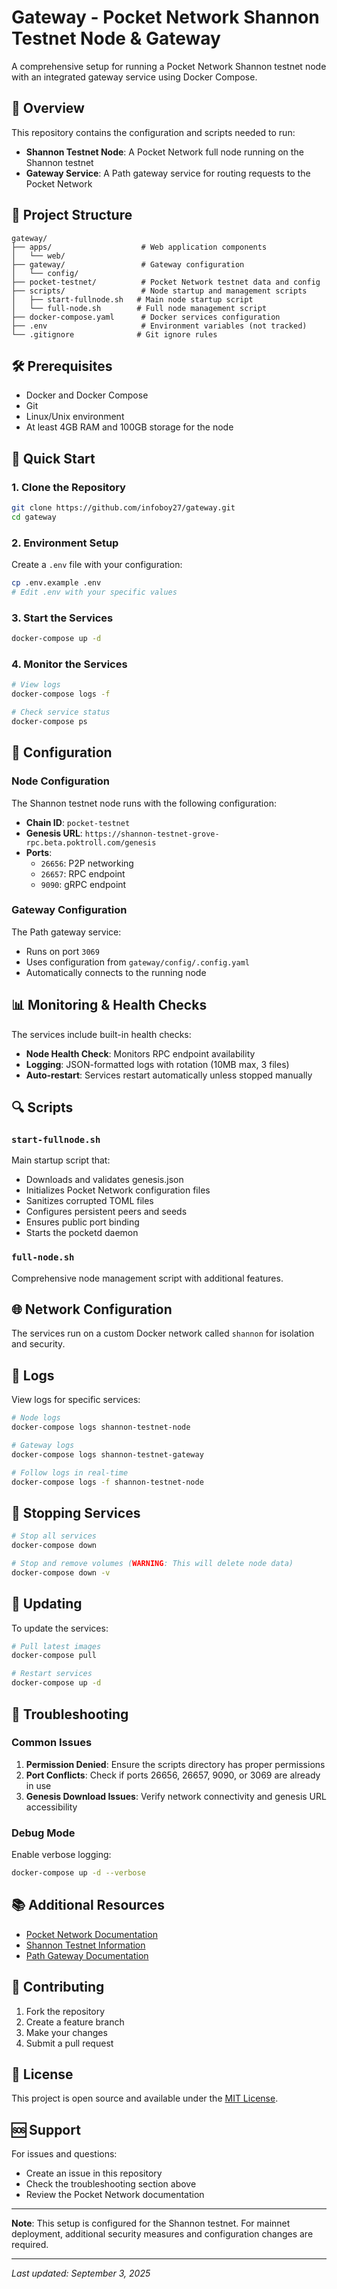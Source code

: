 # Gateway - Pocket Network Shannon Testnet Node & Gateway

A comprehensive setup for running a Pocket Network Shannon testnet node with an integrated gateway service using Docker Compose.

## 🚀 Overview

This repository contains the configuration and scripts needed to run:
- **Shannon Testnet Node**: A Pocket Network full node running on the Shannon testnet
- **Gateway Service**: A Path gateway service for routing requests to the Pocket Network

## 📁 Project Structure

```
gateway/
├── apps/                    # Web application components
│   └── web/
├── gateway/                 # Gateway configuration
│   └── config/
├── pocket-testnet/          # Pocket Network testnet data and config
├── scripts/                 # Node startup and management scripts
│   ├── start-fullnode.sh   # Main node startup script
│   └── full-node.sh        # Full node management script
├── docker-compose.yaml      # Docker services configuration
├── .env                     # Environment variables (not tracked)
└── .gitignore              # Git ignore rules
```

## 🛠️ Prerequisites

- Docker and Docker Compose
- Git
- Linux/Unix environment
- At least 4GB RAM and 100GB storage for the node

## 🚀 Quick Start

### 1. Clone the Repository

```bash
git clone https://github.com/infoboy27/gateway.git
cd gateway
```

### 2. Environment Setup

Create a `.env` file with your configuration:

```bash
cp .env.example .env
# Edit .env with your specific values
```

### 3. Start the Services

```bash
docker-compose up -d
```

### 4. Monitor the Services

```bash
# View logs
docker-compose logs -f

# Check service status
docker-compose ps
```

## 🔧 Configuration

### Node Configuration

The Shannon testnet node runs with the following configuration:
- **Chain ID**: `pocket-testnet`
- **Genesis URL**: `https://shannon-testnet-grove-rpc.beta.poktroll.com/genesis`
- **Ports**:
  - `26656`: P2P networking
  - `26657`: RPC endpoint
  - `9090`: gRPC endpoint

### Gateway Configuration

The Path gateway service:
- Runs on port `3069`
- Uses configuration from `gateway/config/.config.yaml`
- Automatically connects to the running node

## 📊 Monitoring & Health Checks

The services include built-in health checks:
- **Node Health Check**: Monitors RPC endpoint availability
- **Logging**: JSON-formatted logs with rotation (10MB max, 3 files)
- **Auto-restart**: Services restart automatically unless stopped manually

## 🔍 Scripts

### `start-fullnode.sh`

Main startup script that:
- Downloads and validates genesis.json
- Initializes Pocket Network configuration files
- Sanitizes corrupted TOML files
- Configures persistent peers and seeds
- Ensures public port binding
- Starts the pocketd daemon

### `full-node.sh`

Comprehensive node management script with additional features.

## 🌐 Network Configuration

The services run on a custom Docker network called `shannon` for isolation and security.

## 📝 Logs

View logs for specific services:

```bash
# Node logs
docker-compose logs shannon-testnet-node

# Gateway logs
docker-compose logs shannon-testnet-gateway

# Follow logs in real-time
docker-compose logs -f shannon-testnet-node
```

## 🛑 Stopping Services

```bash
# Stop all services
docker-compose down

# Stop and remove volumes (WARNING: This will delete node data)
docker-compose down -v
```

## 🔄 Updating

To update the services:

```bash
# Pull latest images
docker-compose pull

# Restart services
docker-compose up -d
```

## 🐛 Troubleshooting

### Common Issues

1. **Permission Denied**: Ensure the scripts directory has proper permissions
2. **Port Conflicts**: Check if ports 26656, 26657, 9090, or 3069 are already in use
3. **Genesis Download Issues**: Verify network connectivity and genesis URL accessibility

### Debug Mode

Enable verbose logging:

```bash
docker-compose up -d --verbose
```

## 📚 Additional Resources

- [Pocket Network Documentation](https://docs.pokt.network/)
- [Shannon Testnet Information](https://shannon-testnet.nodes.pokt.network/)
- [Path Gateway Documentation](https://github.com/buildwithgrove/path)

## 🤝 Contributing

1. Fork the repository
2. Create a feature branch
3. Make your changes
4. Submit a pull request

## 📄 License

This project is open source and available under the [MIT License](LICENSE).

## 🆘 Support

For issues and questions:
- Create an issue in this repository
- Check the troubleshooting section above
- Review the Pocket Network documentation

---

**Note**: This setup is configured for the Shannon testnet. For mainnet deployment, additional security measures and configuration changes are required.

---
*Last updated: September 3, 2025*
